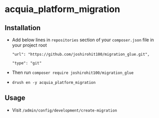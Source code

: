# acquia_platform_migration

## Installation
* Add below lines in `repositories` section of your `composer.json` file in your project root
    
    `"url": "https://github.com/joshirohit100/migration_glue.git",`
    
    `"type": "git"`
     
* Then run `composer require joshirohit100/migration_glue`
* `drush en -y acquia_platform_migration`


## Usage
* Visit `/admin/config/development/create-migration`
